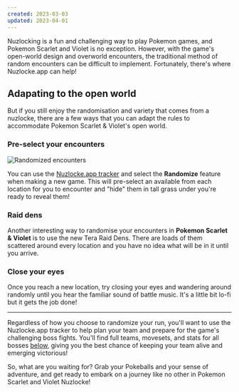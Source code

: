 ```yaml
---
created: 2023-03-03
updated: 2023-04-01
---
```


Nuzlocking is a fun and challenging way to play Pokemon games, and Pokemon Scarlet and Violet is no exception. However, with the game's open-world design and overworld encounters, the traditional method of random encounters can be difficult to implement. Fortunately, there's where Nuzlocke.app can help!

## Adapating to the open world

But if you still enjoy the randomisation and variety that comes from a nuzlocke, there are a few ways that you can adapt the rules to accommodate Pokemon Scarlet & Violet's open world.

### Pre-select your encounters

![Randomized encounters](https://img.nuzlocke.app/content/reveal.gif)

You can use the [Nuzlocke.app tracker](/new) and select the **Randomize** feature when making a new game. This will pre-select an available from each location for you to encounter and "hide" them in tall grass under you're ready to reveal them!

### Raid dens

Another interesting way to randomise your encounters in **Pokemon Scarlet & Violet** is to use the new Tera Raid Dens. There are loads of them scattered around every location and you have no idea what will be in it until you arrive.

### Close your eyes

Once you reach a new location, try closing your eyes and wandering around randomly until you hear the familiar sound of battle music. It's a little bit lo-fi but it gets the job done!

---

Regardless of how you choose to randomize your run, you'll want to use the Nuzlocke.app tracker to help plan your team and prepare for the game's challenging boss fights. You'll find full teams, movesets, and stats for all bosses [below](#boss-summary), giving you the best chance of keeping your team alive and emerging victorious!

So, what are you waiting for? Grab your Pokeballs and your sense of adventure, and get ready to embark on a journey like no other in Pokemon Scarlet and Violet Nuzlocke!

